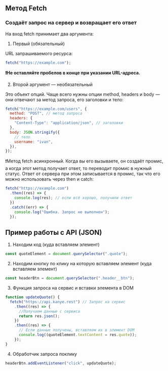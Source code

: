 ## Метод Fetch

### **Создаёт запрос на сервер и возвращает его ответ**

На вход fetch принимает два аргумента:

1. Первый (обязательный)

URL запрашиваемого ресурса:

```javascript
fetch("https://example.com");
```

**❗Не оставляйте пробелов в конце при указании URL-адреса.**

2. Второй аргумент — необязательный

Это объект опций. Чаще всего нужны опции method, headers и body — они отвечают за метод запроса, его заголовки и тело:

```javascript
fetch("https://example.com/users", {
  method: "POST", // метод запроса
  headers: {
    "Content-Type": "application/json", // заголовки
  },
  body: JSON.stringify({
    // тело
    username: "ivan",
  }),
});
```

❗Метод fetch асинхронный. Когда вы его вызываете, он создаёт промис, а когда этот метод получает ответ, то переводит промис в нужный статус. Ответ от сервера при этом записывается в промис, так что его можно использовать через then и catch:

```javascript
fetch("https://example.com")
  .then((res) => {
    console.log(res); // если всё хорошо, получили ответ
  })
  .catch((err) => {
    console.log("Ошибка. Запрос не выполнен");
  });
```

## Пример работы с API (JSON)

1. Находим код (куда вставляем элемент)

```javascript
const quoteElement = document.querySelector(".quote");
``` 

2. Находим кнопку по клику на которую вставляем элемент (куда вставляем элемент)

```javascript
const headerBtn = document.querySelector(".header__btn");
```

3. Функция запроса на сервис и вставки элемента в DOM

```javascript
function updateQuote() {
  fetch("https://api.kanye.rest") // Запрос на сервис
    .then((res) => {
      //Получаем данные с сервиса
      return res.json();
    })
    .then((res) => {
      // Если данные получены, вставляем их в элемент DOM
      console.log((quoteElement.textContent = res.quote));
    });
}
```

4. Обработчик запроса поклику

```javascript
headerBtn.addEventListener("click", updateQuote);
```
